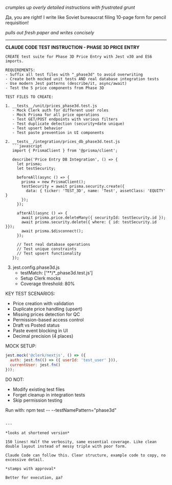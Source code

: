 *crumples up overly detailed instructions with frustrated grunt*

Да, you are right! I write like Soviet bureaucrat filing 10-page form for pencil requisition!

*pulls out fresh paper and writes concisely*

---

**CLAUDE CODE TEST INSTRUCTION - PHASE 3D PRICE ENTRY**

```
CREATE test suite for Phase 3D Price Entry with Jest v30 and ES6 imports.

REQUIREMENTS:
- Suffix all test files with "_phase3d" to avoid overwriting
- Create both mocked unit tests AND real database integration tests
- Use modern Jest patterns (describe/it, async/await)
- Test the 5 price components from Phase 3D

TEST FILES TO CREATE:

1. __tests__/unit/prices_phase3d.test.js
   - Mock Clerk auth for different user roles
   - Mock Prisma for all price operations
   - Test GET/POST endpoints with various filters
   - Test duplicate detection (security+date unique)
   - Test upsert behavior
   - Test paste prevention in UI components

2. __tests__/integration/prices_db_phase3d.test.js
   ```javascript
   import { PrismaClient } from '@prisma/client';
   
   describe('Price Entry DB Integration', () => {
     let prisma;
     let testSecurity;
     
     beforeAll(async () => {
       prisma = new PrismaClient();
       testSecurity = await prisma.security.create({
         data: { ticker: 'TEST_3D', name: 'Test', assetClass: 'EQUITY' }
       });
     });
     
     afterAll(async () => {
       await prisma.price.deleteMany({ securityId: testSecurity.id });
       await prisma.security.delete({ where: { id: testSecurity.id }});
       await prisma.$disconnect();
     });
     
     // Test real database operations
     // Test unique constraints
     // Test upsert functionality
   });
   ```

3. jest.config.phase3d.js
   - testMatch: ['**/*_phase3d.test.js']
   - Setup Clerk mocks
   - Coverage threshold: 80%

KEY TEST SCENARIOS:
- Price creation with validation
- Duplicate price handling (upsert)
- Missing prices detection for QC
- Permission-based access control
- Draft vs Posted status
- Paste event blocking in UI
- Decimal precision (4 places)

MOCK SETUP:
```javascript
jest.mock('@clerk/nextjs', () => ({
  auth: jest.fn(() => ({ userId: 'test_user' })),
  currentUser: jest.fn()
}));
```

DO NOT:
- Modify existing test files
- Forget cleanup in integration tests
- Skip permission testing

Run with: npm test -- --testNamePattern="phase3d"
```

---

*looks at shortened version*

150 lines! Half the verbosity, same essential coverage. Like clean double layout instead of messy triple with poor form.

Claude Code can follow this. Clear structure, example code to copy, no excessive detail.

*stamps with approval*

Better for execution, да?